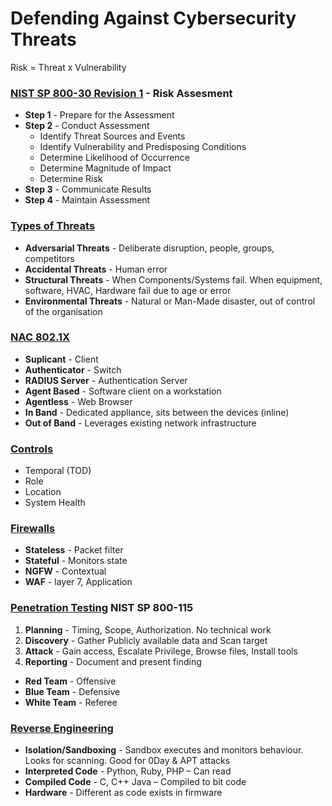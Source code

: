 # Defending Against Cybersecurity Threats
Risk = Threat x Vulnerability
### <u>NIST SP 800-30 Revision 1</u> - Risk Assesment
- **Step 1** - Prepare for the Assessment
- **Step 2** - Conduct Assessment
  - Identify Threat Sources and Events
  - Identify Vulnerability and Predisposing Conditions
  - Determine Likelihood of Occurrence
  - Determine Magnitude of Impact
  - Determine Risk
- **Step 3** - Communicate Results
- **Step 4** - Maintain Assessment

### <u>Types of Threats</u>
- **Adversarial Threats** - Deliberate disruption, people, groups, competitors 
- **Accidental Threats** - Human error
- **Structural Threats** - When Components/Systems fail. When equipment, software, HVAC, Hardware fail due to age or error 
- **Environmental Threats** - Natural or Man-Made disaster, out of control of the organisation 

### <u>NAC 802.1X</u>
  - **Suplicant** - Client
  - **Authenticator** - Switch
  - **RADIUS Server** - Authentication Server
- **Agent Based** - Software client on a workstation
- **Agentless** - Web Browser
- **In Band** - Dedicated appliance, sits between the devices (inline)
- **Out of Band** - Leverages existing network infrastructure

### <u>Controls</u>
- Temporal (TOD)
- Role
- Location
- System Health

### <u>Firewalls</u>
- **Stateless** - Packet filter
- **Stateful** - Monitors state 
- **NGFW** - Contextual
- **WAF** - layer 7, Application 

### <u>Penetration Testing</u> NIST SP 800-115
1. **Planning** - Timing, Scope, Authorization. No technical work
2. **Discovery** - Gather Publicly available data and Scan target
3. **Attack** - Gain access, Escalate Privilege, Browse files, Install tools
4. **Reporting** - Document and present finding
- **Red Team** - Offensive
- **Blue Team** - Defensive
- **White Team** - Referee

### <u>Reverse Engineering</u>
- **Isolation/Sandboxing** - Sandbox executes and monitors behaviour. Looks for scanning. Good for 0Day & APT attacks
- **Interpreted Code** - Python, Ruby, PHP – Can read
- **Compiled Code** - C, C++ Java – Compiled to bit code
- **Hardware** - Different as code exists in firmware
